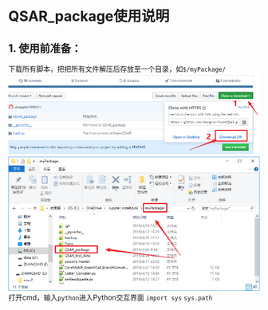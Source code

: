 # QSAR_package使用说明
## 1. 使用前准备：
下载所有脚本，把把所有文件解压后存放至一个目录，如```$/myPackage/```
![](https://github.com/zhangshd/test/blob/master/%E7%A4%BA%E4%BE%8B%E5%9B%BE%E7%89%87/Snipaste_2019-04-25_12-47-38.png)
![](https://github.com/zhangshd/test/blob/master/%E7%A4%BA%E4%BE%8B%E5%9B%BE%E7%89%87/Snipaste_2019-04-26_10-37-48.png)
打开cmd，输入```python```进入Python交互界面
```import sys```
```sys.path```
